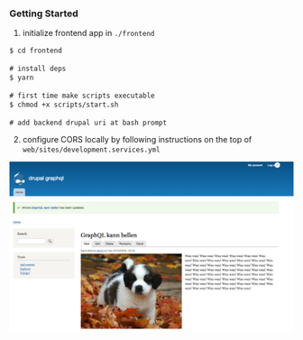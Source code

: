 ### Getting Started

1. initialize frontend app in `./frontend`

```
$ cd frontend

# install deps
$ yarn

# first time make scripts executable
$ chmod +x scripts/start.sh

# add backend drupal uri at bash prompt
```

2. configure CORS locally by following instructions on the top of `web/sites/development.services.yml`

![puppy](./puppy.png)
